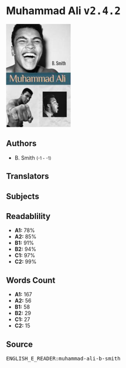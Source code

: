 # Muhammad Ali <kbd>v2.4.2</kbd>

![](./cover.medium.jpg "")

## Authors


 - B. Smith <small>(-1 - -1)</small>

## Translators



## Subjects



## Readablility


 - **A1:** 78%
 - **A2:** 85%
 - **B1:** 91%
 - **B2:** 94%
 - **C1:** 97%
 - **C2:** 99%

## Words Count


 - **A1:** 167
 - **A2:** 56
 - **B1:** 58
 - **B2:** 29
 - **C1:** 27
 - **C2:** 15

## Source


<kbd>ENGLISH_E_READER:muhammad-ali-b-smith</kbd>
